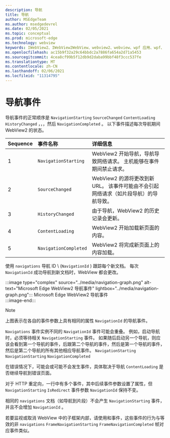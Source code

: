 ```yaml
---
description: 导航
title: 导航
author: MSEdgeTeam
ms.author: msedgedevrel
ms.date: 02/05/2021
ms.topic: conceptual
ms.prod: microsoft-edge
ms.technology: webview
keywords: IWebView2、IWebView2WebView、webview2、webview、wpf 应用、wpf、edge、ICoreWebView2、ICoreWebView2Host、浏览器控件、边缘 html
ms.openlocfilehash: ac15b9f32a29c64bbdc2a7886fa654a2d71a5453
ms.sourcegitcommit: 4cea8cf99b5f12db9d2daba99bbf48f3ccc537fe
ms.translationtype: MT
ms.contentlocale: zh-CN
ms.lasthandoff: 02/06/2021
ms.locfileid: "11314795"
---
```

# 导航事件  

导航事件的正常顺序是 `NavigationStarting` `SourceChanged` `ContentLoading` `HistoryChanged` ，，，然后 `NavigationCompleted` 。  以下事件描述每次导航期间 WebView2 的状态。  

| Sequence | 事件名称 | 详细信息 |  
|:--- |:--- |:--- |  
| 1 | `NavigationStarting`  |  WebView2 开始导航，导航导致网络请求。  主机能够在事件期间禁止请求。  |  
| 2 | `SourceChanged`  |  WebView2 的源将更改到新 URL。  该事件可能由不会引起网络请求（如片段导航）的导航导致。  |  
| 3 | `HistoryChanged`  |  由于导航，WebView2 的历史记录会更新。  |  
| 4 | `ContentLoading`  |  WebView2 开始加载新页面的内容。  |  
| 5 | `NavigationCompleted`  |  WebView2 将完成新页面上的内容加载。  |  

使用 `navigations` 导航 ID \ (`NavigationId` \) 跟踪每个新文档。  每次 `NavigationId` 成功导航到新文档时，WebView 都会更改。

:::image type="complex" source="../media/navigation-graph.png" alt-text="Microsoft Edge WebView2 导航事件" lightbox="../media/navigation-graph.png":::
   Microsoft Edge WebView2 导航事件  
:::image-end:::  

> [!NOTE]
> 上图表示在各自的事件参数上具有相同的属性 `NavigationId` 的导航事件。  

 `Navigations` 事件实例不同的 `NavigationId` 事件可能会重叠。  例如，启动导航时，必须等待相关 `NavigationStarting` 事件。  如果随后启动另一个导航，则应该会看到第一个导航的事件，后跟第二个导航的事件，然后是第一个导航的事件，然后是第二个导航的所有其他相应导航事件。 `NavigationStarting` `NavigationStarting` `NavigationCompleted`  
 
 在错误情况下，可能会或可能不会发生事件，具体取决于导航 `ContentLoading` 是否继续导航到错误页面。  
 
 对于 HTTP 重定向，一行中有多个事件，其中后续事件参数设置了属性，但 `NavigationStarting` `IsRedirect` 事件参数 `NavigationId` 保持不变。  
 
 相同的 `navigations` 文档（如导航到片段）不会产生 `NavigationStarting` 事件，并且不会增加 `NavigationId` 。  

若要监视或取消 WebView 中的子框架内部，请使用和事件，这些事件的行为与等效的非 `navigations` `FrameNavigationStarting` `FrameNavigationCompleted` 帧对应事件类似。  

<!-- links -->  
